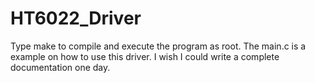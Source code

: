 HT6022_Driver
=============

Type make to compile and execute the program as root. The main.c is a example on how to use this driver. I wish I could write a complete documentation one day. 
